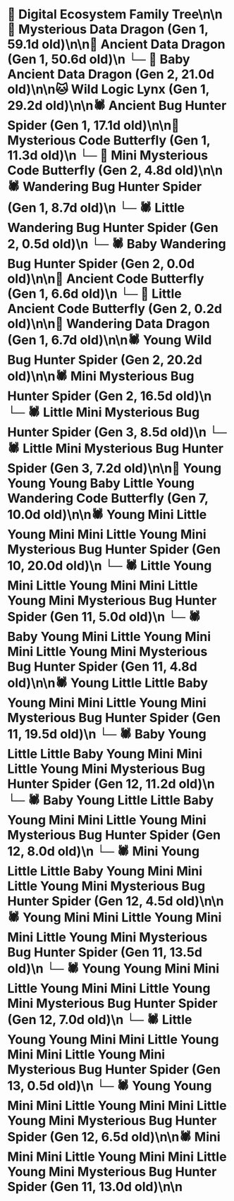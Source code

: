 # 🌳 Digital Ecosystem Family Tree\n\n🐉 Mysterious Data Dragon (Gen 1, 59.1d old)\n\n🐉 Ancient Data Dragon (Gen 1, 50.6d old)\n  └─ 🐉 Baby Ancient Data Dragon (Gen 2, 21.0d old)\n\n🐱 Wild Logic Lynx (Gen 1, 29.2d old)\n\n🕷️ Ancient Bug Hunter Spider (Gen 1, 17.1d old)\n\n🦋 Mysterious Code Butterfly (Gen 1, 11.3d old)\n  └─ 🦋 Mini Mysterious Code Butterfly (Gen 2, 4.8d old)\n\n🕷️ Wandering Bug Hunter Spider (Gen 1, 8.7d old)\n  └─ 🕷️ Little Wandering Bug Hunter Spider (Gen 2, 0.5d old)\n  └─ 🕷️ Baby Wandering Bug Hunter Spider (Gen 2, 0.0d old)\n\n🦋 Ancient Code Butterfly (Gen 1, 6.6d old)\n  └─ 🦋 Little Ancient Code Butterfly (Gen 2, 0.2d old)\n\n🐉 Wandering Data Dragon (Gen 1, 6.7d old)\n\n🕷️ Young Wild Bug Hunter Spider (Gen 2, 20.2d old)\n\n🕷️ Mini Mysterious Bug Hunter Spider (Gen 2, 16.5d old)\n  └─ 🕷️ Little Mini Mysterious Bug Hunter Spider (Gen 3, 8.5d old)\n  └─ 🕷️ Little Mini Mysterious Bug Hunter Spider (Gen 3, 7.2d old)\n\n🦋 Young Young Young Baby Little Young Wandering Code Butterfly (Gen 7, 10.0d old)\n\n🕷️ Young Mini Little Young Mini Mini Little Young Mini Mysterious Bug Hunter Spider (Gen 10, 20.0d old)\n  └─ 🕷️ Little Young Mini Little Young Mini Mini Little Young Mini Mysterious Bug Hunter Spider (Gen 11, 5.0d old)\n  └─ 🕷️ Baby Young Mini Little Young Mini Mini Little Young Mini Mysterious Bug Hunter Spider (Gen 11, 4.8d old)\n\n🕷️ Young Little Little Baby Young Mini Mini Little Young Mini Mysterious Bug Hunter Spider (Gen 11, 19.5d old)\n  └─ 🕷️ Baby Young Little Little Baby Young Mini Mini Little Young Mini Mysterious Bug Hunter Spider (Gen 12, 11.2d old)\n  └─ 🕷️ Baby Young Little Little Baby Young Mini Mini Little Young Mini Mysterious Bug Hunter Spider (Gen 12, 8.0d old)\n  └─ 🕷️ Mini Young Little Little Baby Young Mini Mini Little Young Mini Mysterious Bug Hunter Spider (Gen 12, 4.5d old)\n\n🕷️ Young Mini Mini Little Young Mini Mini Little Young Mini Mysterious Bug Hunter Spider (Gen 11, 13.5d old)\n  └─ 🕷️ Young Young Mini Mini Little Young Mini Mini Little Young Mini Mysterious Bug Hunter Spider (Gen 12, 7.0d old)\n    └─ 🕷️ Little Young Young Mini Mini Little Young Mini Mini Little Young Mini Mysterious Bug Hunter Spider (Gen 13, 0.5d old)\n  └─ 🕷️ Young Young Mini Mini Little Young Mini Mini Little Young Mini Mysterious Bug Hunter Spider (Gen 12, 6.5d old)\n\n🕷️ Mini Mini Mini Little Young Mini Mini Little Young Mini Mysterious Bug Hunter Spider (Gen 11, 13.0d old)\n\n